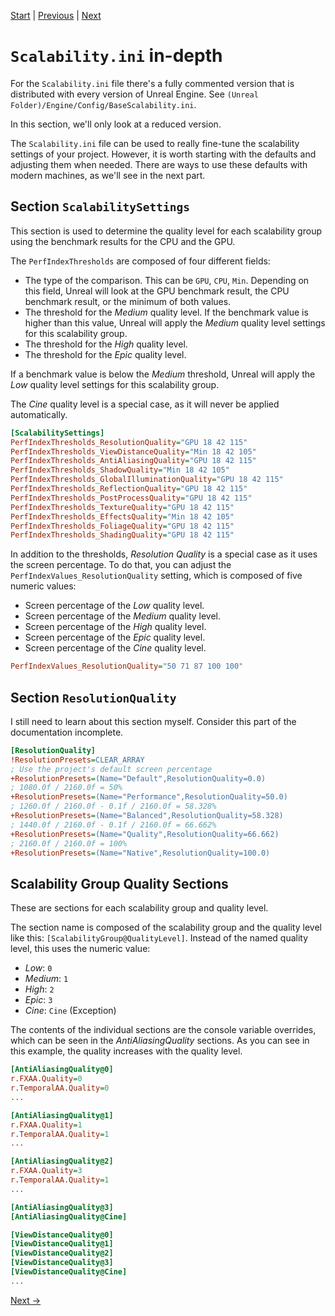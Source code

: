 [Start](../../index.md) | [Previous](../Unreal-ini-Files/index.md) | [Next](../Benchmark-AutoDetect-Scalability/index.md)

# `Scalability.ini` in-depth

For the `Scalability.ini` file there's a fully commented version that is distributed with every version of Unreal Engine.
See `(Unreal Folder)/Engine/Config/BaseScalability.ini`.

In this section, we'll only look at a reduced version.

The `Scalability.ini` file can be used to really fine-tune the scalability settings of your project.
However, it is worth starting with the defaults and adjusting them when needed.
There are ways to use these defaults with modern machines, as we'll see in the next part.

## Section `ScalabilitySettings`

This section is used to determine the quality level for each scalability group using the benchmark results for the CPU and the GPU.

The `PerfIndexThresholds` are composed of four different fields:

- The type of the comparison. 
  This can be `GPU`, `CPU`, `Min`.
  Depending on this field, Unreal will look at the GPU benchmark result, the CPU benchmark result, or the minimum of both values.
- The threshold for the _Medium_ quality level.
  If the benchmark value is higher than this value, Unreal will apply the _Medium_ quality level settings for this scalability group.
- The threshold for the _High_ quality level.
- The threshold for the _Epic_ quality level.

If a benchmark value is below the _Medium_ threshold, Unreal will apply the _Low_ quality level settings for this scalability group.

The _Cine_ quality level is a special case, as it will never be applied automatically.

```ini
[ScalabilitySettings]
PerfIndexThresholds_ResolutionQuality="GPU 18 42 115"
PerfIndexThresholds_ViewDistanceQuality="Min 18 42 105"
PerfIndexThresholds_AntiAliasingQuality="GPU 18 42 115"
PerfIndexThresholds_ShadowQuality="Min 18 42 105"
PerfIndexThresholds_GlobalIlluminationQuality="GPU 18 42 115"
PerfIndexThresholds_ReflectionQuality="GPU 18 42 115"
PerfIndexThresholds_PostProcessQuality="GPU 18 42 115"
PerfIndexThresholds_TextureQuality="GPU 18 42 115"
PerfIndexThresholds_EffectsQuality="Min 18 42 105"
PerfIndexThresholds_FoliageQuality="GPU 18 42 115"
PerfIndexThresholds_ShadingQuality="GPU 18 42 115"
```

In addition to the thresholds, _Resolution Quality_ is a special case as it uses the screen percentage.
To do that, you can adjust the `PerfIndexValues_ResolutionQuality` setting, which is composed of five numeric values:

- Screen percentage of the _Low_ quality level.
- Screen percentage of the _Medium_ quality level.
- Screen percentage of the _High_ quality level.
- Screen percentage of the _Epic_ quality level.
- Screen percentage of the _Cine_ quality level.

```ini
PerfIndexValues_ResolutionQuality="50 71 87 100 100"
```

## Section `ResolutionQuality`

I still need to learn about this section myself.
Consider this part of the documentation incomplete.

```ini
[ResolutionQuality]
!ResolutionPresets=CLEAR_ARRAY
; Use the project's default screen percentage
+ResolutionPresets=(Name="Default",ResolutionQuality=0.0)
; 1080.0f / 2160.0f = 50%
+ResolutionPresets=(Name="Performance",ResolutionQuality=50.0)
; 1260.0f / 2160.0f - 0.1f / 2160.0f = 58.328%
+ResolutionPresets=(Name="Balanced",ResolutionQuality=58.328)
; 1440.0f / 2160.0f - 0.1f / 2160.0f = 66.662%
+ResolutionPresets=(Name="Quality",ResolutionQuality=66.662)
; 2160.0f / 2160.0f = 100%
+ResolutionPresets=(Name="Native",ResolutionQuality=100.0)
```

## Scalability Group Quality Sections

These are sections for each scalability group and quality level.

The section name is composed of the scalability group and the quality level like this: `[ScalabilityGroup@QualityLevel]`.
Instead of the named quality level, this uses the numeric value:

- _Low_: `0`
- _Medium_: `1`
- _High_: `2`
- _Epic_: `3`
- _Cine_: `Cine` (Exception)

The contents of the individual sections are the console variable overrides, which can be seen in the _AntiAliasingQuality_ sections.
As you can see in this example, the quality increases with the quality level.

```ini
[AntiAliasingQuality@0]
r.FXAA.Quality=0
r.TemporalAA.Quality=0
...

[AntiAliasingQuality@1]
r.FXAA.Quality=1
r.TemporalAA.Quality=1
...

[AntiAliasingQuality@2]
r.FXAA.Quality=3
r.TemporalAA.Quality=1
...

[AntiAliasingQuality@3]
[AntiAliasingQuality@Cine]

[ViewDistanceQuality@0]
[ViewDistanceQuality@1]
[ViewDistanceQuality@2]
[ViewDistanceQuality@3]
[ViewDistanceQuality@Cine]
...
```

[Next &rarr;](../Benchmark-AutoDetect-Scalability/index.md)